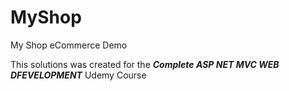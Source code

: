 # MyShop
My Shop eCommerce Demo
<p>This solutions was created for the <i><b>Complete ASP NET MVC WEB DFEVELOPMENT</b>  </i> Udemy Course<p>
